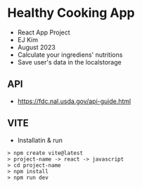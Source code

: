 # Healthy Cooking App
- React App Project
- EJ Kim
- August 2023
- Calculate your ingrediens' nutritions
- Save user's data in the localstorage

## API
- https://fdc.nal.usda.gov/api-guide.html

## VITE
- Installatin & run
``` 
> npm create vite@latest 
> project-name -> react -> javascript
> cd project-name
> npm install
> npm run dev
```